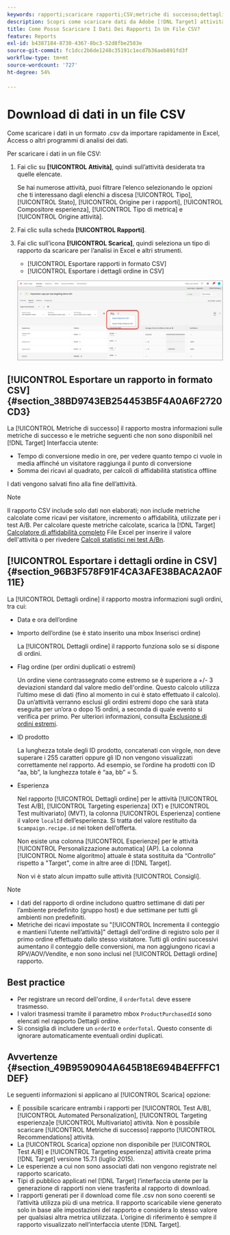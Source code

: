 ```yaml
---
keywords: rapporti;scaricare rapporti;CSV;metriche di successo;dettagli ordine
description: Scopri come scaricare dati da Adobe [!DNL Target] attività in formato CVS per l'importazione rapida in Excel, Access o altri programmi di analisi dei dati.
title: Come Posso Scaricare I Dati Dei Rapporti In Un File CSV?
feature: Reports
exl-id: b4387184-8730-4367-8bc3-52d8fbe2583e
source-git-commit: fc1dcc2b6de1248c35191c1ecd7b36aeb891fd3f
workflow-type: tm+mt
source-wordcount: '727'
ht-degree: 54%

---
```


# Download di dati in un file CSV

Come scaricare i dati in un formato .csv da importare rapidamente in Excel, Access o altri programmi di analisi dei dati.

Per scaricare i dati in un file CSV:

1. Fai clic su **[!UICONTROL Attività]**, quindi sull’attività desiderata tra quelle elencate.

   Se hai numerose attività, puoi filtrare l’elenco selezionando le opzioni che ti interessano dagli elenchi a discesa [!UICONTROL Tipo], [!UICONTROL Stato], [!UICONTROL Origine per i rapporti], [!UICONTROL Compositore esperienza], [!UICONTROL Tipo di metrica] e [!UICONTROL Origine attività].

1. Fai clic sulla scheda **[!UICONTROL Rapporti]**.
1. Fai clic sull’icona **[!UICONTROL Scarica]**, quindi seleziona un tipo di rapporto da scaricare per l’analisi in Excel e altri strumenti.

   * [!UICONTROL Esportare rapporti in formato CSV]
   * [!UICONTROL Esportare i dettagli ordine in CSV]

   ![Opzioni di download](/help/main/c-reports/assets/download-options.png)

## [!UICONTROL Esportare un rapporto in formato CSV] {#section_38BD9743EB254453B5F4A0A6F2720CD3}

La [!UICONTROL Metriche di successo] il rapporto mostra informazioni sulle metriche di successo e le metriche seguenti che non sono disponibili nel [!DNL Target] Interfaccia utente:

* Tempo di conversione medio in ore, per vedere quanto tempo ci vuole in media affinché un visitatore raggiunga il punto di conversione
* Somma dei ricavi al quadrato, per calcoli di affidabilità statistica offline

I dati vengono salvati fino alla fine dell’attività.

>[!NOTE]
>
>Il rapporto CSV include solo dati non elaborati; non include metriche calcolate come ricavi per visitatore, incremento o affidabilità, utilizzate per i test A/B. Per calcolare queste metriche calcolate, scarica la [!DNL Target] [Calcolatore di affidabilità completo](/help/main/assets/complete_confidence_calculator.xlsx) File Excel per inserire il valore dell&#39;attività o per rivedere [Calcoli statistici nei test A/Bn](/help/main/c-reports/statistical-methodology/statistical-calculations.md).

## [!UICONTROL Esportare i dettagli ordine in CSV] {#section_96B3F578F91F4CA3AFE38BACA2A0F11E}

La [!UICONTROL Dettagli ordine] il rapporto mostra informazioni sugli ordini, tra cui:

* Data e ora dell’ordine
* Importo dell’ordine (se è stato inserito una mbox Inserisci ordine)

   La [!UICONTROL Dettagli ordine] il rapporto funziona solo se si dispone di ordini.

* Flag ordine (per ordini duplicati o estremi)

   Un ordine viene contrassegnato come estremo se è superiore a +/- 3 deviazioni standard dal valore medio dell&#39;ordine. Questo calcolo utilizza l’ultimo mese di dati (fino al momento in cui è stato effettuato il calcolo). Da un’attività verranno esclusi gli ordini estremi dopo che sarà stata eseguita per un’ora o dopo 15 ordini, a seconda di quale evento si verifica per primo. Per ulteriori informazioni, consulta [Esclusione di ordini estremi](/help/main/c-reports/c-report-settings/excluding-extreme-orders.md#task_2AE7743FFCDD466DAEEB720BE5F33DAA).

* ID prodotto

   La lunghezza totale degli ID prodotto, concatenati con virgole, non deve superare i 255 caratteri oppure gli ID non vengono visualizzati correttamente nel rapporto. Ad esempio, se l’ordine ha prodotti con ID “aa, bb”, la lunghezza totale è “aa, bb” = 5.

* Esperienza

   Nel rapporto [!UICONTROL Dettagli ordine] per le attività [!UICONTROL Test A/B], [!UICONTROL Targeting esperienza] (XT) e [!UICONTROL Test multivariato] (MVT), la colonna [!UICONTROL Esperienza] contiene il valore `localId` dell’esperienza. Si tratta del valore restituito da `$campaign.recipe.id` nei token dell’offerta.

   Non esiste una colonna [!UICONTROL Esperienze] per le attività [!UICONTROL Personalizzazione automatica] (AP). La colonna [!UICONTROL Nome algoritmo] attuale è stata sostituita da “Controllo” rispetto a &quot;Target&quot;, come in altre aree di [!DNL Target].

   Non vi è stato alcun impatto sulle attività [!UICONTROL Consigli].

>[!NOTE]
>
>* I dati del rapporto di ordine includono quattro settimane di dati per l’ambiente predefinito (gruppo host) e due settimane per tutti gli ambienti non predefiniti.
>* Metriche dei ricavi impostate su &quot;[!UICONTROL Incrementa il conteggio e mantieni l’utente nell’attività]&quot; dettagli dell&#39;ordine di registro solo per il primo ordine effettuato dallo stesso visitatore. Tutti gli ordini successivi aumentano il conteggio delle conversioni, ma non aggiungono ricavi a RPV/AOV/Vendite, e non sono inclusi nel [!UICONTROL Dettagli ordine] rapporto.


## Best practice

* Per registrare un record dell&#39;ordine, il `orderTotal` deve essere trasmesso.
* I valori trasmessi tramite il parametro mbox `ProductPurchasedId` sono elencati nel rapporto Dettagli ordine.
* Si consiglia di includere un `orderID` e `orderTotal`. Questo consente di ignorare automaticamente eventuali ordini duplicati.

## Avvertenze  {#section_49B9590904A645B18E694B4EFFFC1DEF}

Le seguenti informazioni si applicano al [!UICONTROL Scarica] opzione:

* È possibile scaricare entrambi i rapporti per [!UICONTROL Test A/B], [!UICONTROL Automated Personalization], [!UICONTROL Targeting esperienza]e [!UICONTROL Multivariato] attività. Non è possibile scaricare [!UICONTROL Metriche di successo] rapporto [!UICONTROL Recommendations] attività.
* La [!UICONTROL Scarica] opzione non disponibile per [!UICONTROL Test A/B] e [!UICONTROL Targeting esperienza] attività create prima [!DNL Target] versione 15.7.1 (luglio 2015).
* Le esperienze a cui non sono associati dati non vengono registrate nel rapporto scaricato.
* Tipi di pubblico applicati nel [!DNL Target] l’interfaccia utente per la generazione di rapporti non viene trasferita al rapporto di download.
* I rapporti generati per il download come file .csv non sono coerenti se l’attività utilizza più di una metrica. Il rapporto scaricabile viene generato solo in base alle impostazioni del rapporto e considera lo stesso valore per qualsiasi altra metrica utilizzata. L’origine di riferimento è sempre il rapporto visualizzato nell’interfaccia utente [!DNL Target].
